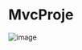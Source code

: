 # MvcProje

![image](https://github.com/busenurdmb/Github1/blob/master/Github1/%C4%B0mage/Githup.png)
